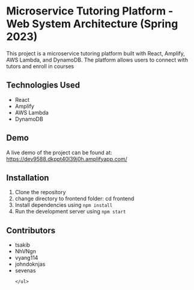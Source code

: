 <!DOCTYPE html>
<html>
  <body>
    <h1>Microservice Tutoring Platform - Web System Architecture (Spring 2023)</h1>
    <p>This project is a microservice tutoring platform built with React, Amplify, AWS Lambda, and DynamoDB. The platform allows users to connect with tutors and enroll in courses</p>
    <h2>Technologies Used</h2>
    <ul>
      <li>React</li>
      <li>Amplify</li>
      <li>AWS Lambda</li>
      <li>DynamoDB</li>
    </ul>
    <h2>Demo</h2>
    <p>A live demo of the project can be found at: <a href="https://dev9588.dkppt40l39j0h.amplifyapp.com/">https://dev9588.dkppt40l39j0h.amplifyapp.com/</a></p>
    <h2>Installation</h2>
    <ol>
      <li>Clone the repository</li>
      <li>change directory to frontend folder: cd frontend</li>
      <li>Install dependencies using <code>npm install</code></li>
      <li>Run the development server using <code>npm start</code></li>
    </ol>
    <h2>Contributors</h2>
    <ul>
      <li>tsakib</li>
      <li>NhVNgn</li>
      <li>vyang114</li>
      <li>johndoknjas</li>
      <li>sevenas</li>
      
    </ul>
  </body>
</html>
